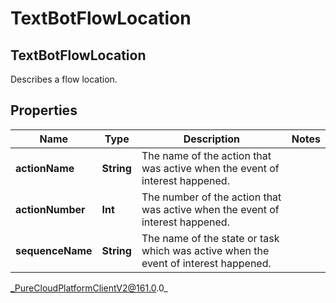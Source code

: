 # TextBotFlowLocation

## TextBotFlowLocation
Describes a flow location.

## Properties

|Name | Type | Description | Notes|
|------------ | ------------- | ------------- | -------------|
| **actionName** | **String** | The name of the action that was active when the event of interest happened. | |
| **actionNumber** | **Int** | The number of the action that was active when the event of interest happened. | |
| **sequenceName** | **String** | The name of the state or task which was active when the event of interest happened. | |



_PureCloudPlatformClientV2@161.0.0_
